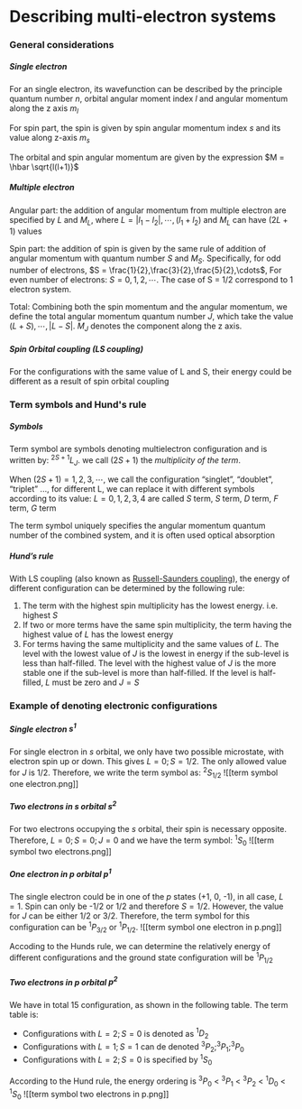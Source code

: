 
# Describing multi-electron systems
### General considerations
##### Single electron
For an single electron, its wavefunction can be described by the principle quantum number $n$, orbital angular moment index $l$ and angular momentum along the z axis $m_l$

For spin part, the spin is given by spin angular momentum index $s$ and its value along z-axis $m_s$

The orbital and spin angular momentum are given by the expression $M = \hbar \sqrt{l(l+1)}$

##### Multiple electron 
Angular part: the addition of angular momentum from multiple electron are specified by $L$ and $M_L$, where $L=|l_1 - l_2|,\cdots,(l_1 + l_2)$ and $M_L$ can have $(2L + 1)$ values

Spin part: the addition of spin is given by the same rule of addition of angular momentum with quantum number $S$ and $M_S$. Specifically, for odd number of electrons, $S = \frac{1}{2},\frac{3}{2},\frac{5}{2},\cdots$, For even number of electrons: $S = 0, 1, 2,\cdots$. The case of S = 1/2 correspond to 1 electron system.

Total: Combining both the spin momentum and the angular momentum, we define the total angular momentum quantum number $J$, which take the value $(L+S),\cdots,|L-S|$. $M_J$ denotes the component along the z axis.

##### Spin Orbital coupling (LS coupling)
For the configurations with the same value of L and S, their energy could be different as a result of spin orbital coupling

### Term symbols and Hund's rule
##### Symbols
Term symbol are symbols denoting multielectron configuration and is written by:  $^{2S+1}L_J$. we call $(2S+1)$ the *multiplicity of the term*. 

When $(2S+1) = 1, 2, 3, \cdots$, we call the configuration “singlet”, “doublet”, “triplet” ..., for different L, we can replace it with different symbols according to its value: $L = 0, 1, 2, 3, 4$ are called $S$ term, $S$ term, $D$ term, $F$ term, $G$ term

The term symbol uniquely specifies the angular momentum quantum number of the combined system, and it is often used optical absorption

##### Hund’s rule
With LS coupling (also known as [Russell-Saunders coupling](https://www.tau.ac.il/~tsirel/dump/Static/knowino.org/wiki/Russell-Saunders_coupling.html)), the energy of different configuration can be determined by the following rule:
1. The term with the highest spin multiplicity has the lowest energy. i.e. highest $S$
2. If two or more terms have the same spin multiplicity, the term having the highest value of $L$ has the lowest energy
3. For terms having the same multiplicity and the same values of $L$. The level with the lowest value of $J$ is the lowest in energy if the sub-level is less than half-filled. The level with the highest value of $J$ is the more stable one if the sub-level is more than half-filled. If the level is half-filled, $L$ must be zero and $J = S$

### Example of denoting electronic configurations
##### Single electron $s^1$
For single electron in $s$ orbital, we only have two possible microstate, with electron spin up or down. This gives $L = 0; S = 1/2$. The only allowed value for $J$ is 1/2. Therefore, we write the term symbol as: $^2S_{1/2}$
![[term symbol one electron.png]]

##### Two electrons in $s$ orbital $s^2$
For two electrons occupying the $s$ orbital, their spin is necessary opposite. Therefore, $L = 0; S = 0; J = 0$ and we have the term symbol: $^1S_0$
![[term symbol two electrons.png]]

##### One electron in $p$ orbital $p^1$
The single electron could be in one of the $p$ states (+1, 0, -1), in all case, $L=1$. Spin can only be -1/2 or 1/2 and therefore $S = 1/2$. However, the value for $J$ can be either 1/2 or 3/2. Therefore, the term symbol for this configuration can be $^1P_{3/2}$ or $^1P_{1/2}$. 
![[term symbol one electron in p.png]]

Accoding to the Hunds rule, we can determine the relatively energy of different configurations and the ground state configuration will be $^1P_{1/2}$

##### Two electrons in $p$ orbital $p^2$
We have in total 15 configuration, as shown in the following table. The term table is: 
- Configurations with $L=2; S=0$ is denoted as $^1D_2$
- Configurations with $L=1; S=1$ can de denoted $^3P_2;^3P_1;^3P_0$
- Configurations with $L=2; S=0$ is specified by $^1S_0$

According to the Hund rule, the energy ordering is $^3P_0$ < $^3P_1$ < $^3P_2$ < $^1D_0$ < $^1S_0$
![[term symbol two electrons in p.png]]
